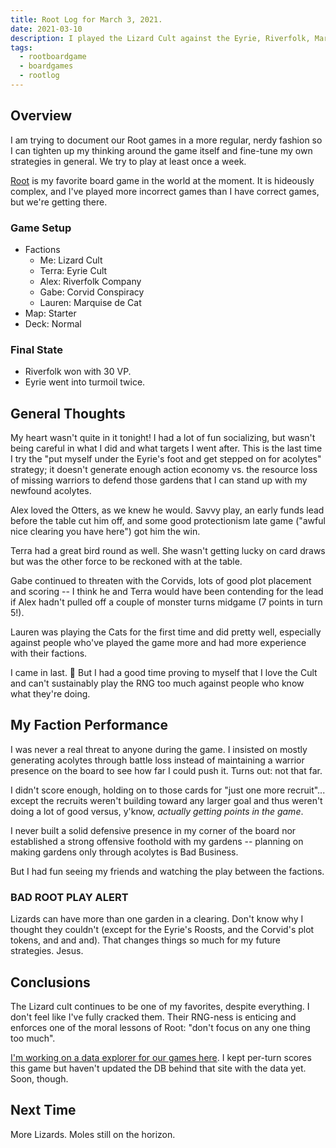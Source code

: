 ```yaml
---
title: Root Log for March 3, 2021.
date: 2021-03-10
description: I played the Lizard Cult against the Eyrie, Riverfolk, Marquise, and Corvids and I super lost.
tags:
  - rootboardgame
  - boardgames
  - rootlog
---
```


## Overview

I am trying to document our Root games in a more regular, nerdy fashion so I can tighten up my
thinking around the game itself and fine-tune my own strategies in general. We try to play at least
once a week.

[Root][] is my favorite board game in the world at the moment. It is hideously complex, and I've
played more incorrect games than I have correct games, but we're getting there.

### Game Setup

* Factions
  * Me: Lizard Cult
  * Terra: Eyrie Cult
  * Alex: Riverfolk Company
  * Gabe: Corvid Conspiracy
  * Lauren: Marquise de Cat
* Map: Starter
* Deck: Normal

### Final State

* Riverfolk won with 30 VP.
* Eyrie went into turmoil twice.

## General Thoughts

My heart wasn't quite in it tonight! I had a lot of fun socializing, but wasn't being careful in
what I did and what targets I went after. This is the last time I try the "put myself under the
Eyrie's foot and get stepped on for acolytes" strategy; it doesn't generate enough action economy
vs. the resource loss of missing warriors to defend those gardens that I can stand up with my
newfound acolytes.

Alex loved the Otters, as we knew he would. Savvy play, an early funds lead before the table cut him
off, and some good protectionism late game ("awful nice clearing you have here") got him the win.

Terra had a great bird round as well. She wasn't getting lucky on card draws but was the other force
to be reckoned with at the table.

Gabe continued to threaten with the Corvids, lots of good plot placement and scoring -- I think he
and Terra would have been contending for the lead if Alex hadn't pulled off a couple of monster
turns midgame (7 points in turn 5!).

Lauren was playing the Cats for the first time and did pretty well, especially against people who've
played the game more and had more experience with their factions.

I came in last. 🥉 But I had a good time proving to myself that I love the Cult and can't
sustainably play the RNG too much against people who know what they're doing.

## My Faction Performance

I was never a real threat to anyone during the game. I insisted on mostly generating acolytes
through battle loss instead of maintaining a warrior presence on the board to see how far I could
push it. Turns out: not that far.

I didn't score enough, holding on to those cards for "just one more recruit"... except the recruits
weren't building toward any larger goal and thus weren't doing a lot of good versus, y'know,
*actually getting points in the game*.

I never built a solid defensive presence in my corner of the board nor established a strong
offensive foothold with my gardens -- planning on making gardens only through acolytes is Bad
Business.

But I had fun seeing my friends and watching the play between the factions.

### BAD ROOT PLAY ALERT

Lizards can have more than one garden in a clearing. Don't know why I thought they couldn't (except
for the Eyrie's Roosts, and the Corvid's plot tokens, and and and). That changes things so much for
my future strategies. Jesus.

## Conclusions

The Lizard cult continues to be one of my favorites, despite everything. I don't feel like I've
fully cracked them. Their RNG-ness is enticing and enforces one of the moral lessons of Root: "don't
focus on any one thing too much".

[I'm working on a data explorer for our games here][rootgames]. I kept per-turn scores this game but
haven't updated the DB behind that site with the data yet. Soon, though.

## Next Time

More Lizards. Moles still on the horizon.

[root]: https://ledergames.com/products/root-a-game-of-woodland-might-and-right
[rootgames]: https://rootgames.drhayes.io/rootgames
